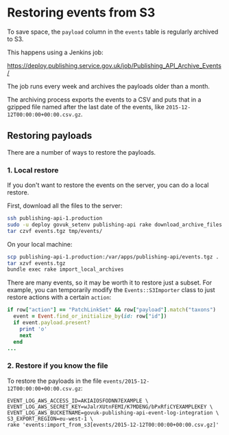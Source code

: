 # Restoring events from S3

To save space, the `payload` column in the `events` table is regularly archived to S3.

This happens using a Jenkins job:

<https://deploy.publishing.service.gov.uk/job/Publishing_API_Archive_Events/>

The job runs every week and archives the payloads older than a month.

The archiving process exports the events to a CSV and puts that in a gzipped file named after the last date of the events, like `2015-12-12T00:00:00+00:00.csv.gz`.

## Restoring payloads

There are a number of ways to restore the payloads.

### 1. Local restore

If you don't want to restore the events on the server, you can do a local restore.

First, download all the files to the server:

```sh
ssh publishing-api-1.production
sudo -u deploy govuk_setenv publishing-api rake download_archive_files
tar czvf events.tgz tmp/events/
```

On your local machine:

```sh
scp publishing-api-1.production:/var/apps/publishing-api/events.tgz .
tar xzvf events.tgz
bundle exec rake import_local_archives
```

There are many events, so it may be worth it to restore just a subset. For example,
you can temporarily modify the `Events::S3Importer` class to just restore actions
with a certain `action`:

```ruby
if row["action"] == "PatchLinkSet" && row["payload"].match("taxons")
  event = Event.find_or_initialize_by(id: row["id"])
  if event.payload.present?
    print 'o'
    next
  end
...
```

### 2. Restore if you know the file

To restore the payloads in the file `events/2015-12-12T00:00:00+00:00.csv.gz`:

```
EVENT_LOG_AWS_ACCESS_ID=AKIAIOSFODNN7EXAMPLE \
EVENT_LOG_AWS_SECRET_KEY=wJalrXUtnFEMI/K7MDENG/bPxRfiCYEXAMPLEKEY \
EVENT_LOG_AWS_BUCKETNAME=govuk-publishing-api-event-log-integration \
S3_EXPORT_REGION=eu-west-1 \
rake 'events:import_from_s3[events/2015-12-12T00:00:00+00:00.csv.gz]'
```
